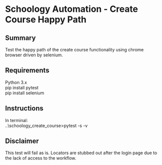 # Schoology Automation - Create Course Happy Path  
## Summary    
Test the happy path of the create course functionality using chrome browser driven by selenium.  

## Requirements  
Python 3.x  
pip install pytest  
pip install selenium  

## Instructions  
In terminal:  
..\schoology_create_course>pytest -s -v

## Disclaimer  
This test will fail as is. Locators are stubbed out after the login page due to the lack of access to the workflow. 
